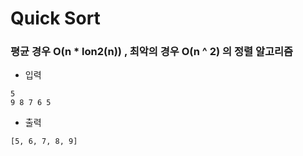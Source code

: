 # Quick Sort

### 평균 경우 O(n * lon2(n)) , 최악의 경우 O(n ^ 2) 의 정렬 알고리즘

- 입력
```
5
9 8 7 6 5
```

- 출력
```
[5, 6, 7, 8, 9]
```
